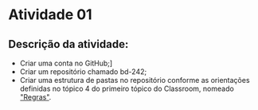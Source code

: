 # Atividade 01
## Descrição da atividade:
- Criar uma conta no GitHub;]
- Criar um repositório chamado bd-242;
- Criar uma estrutura de pastas no repositório conforme as orientações definidas no tópico 4 do primeiro tópico do Classroom, nomeado ["Regras"](regras-bd242.netlify.app).

